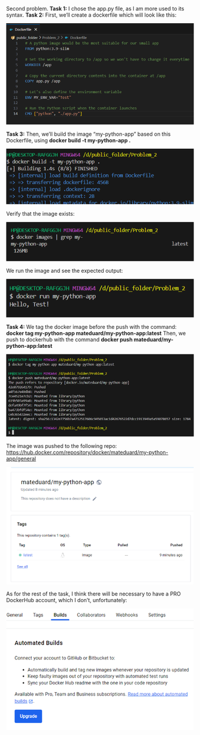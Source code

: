 Second problem.
**Task 1:**
I chose the app.py file, as I am more used to its syntax.
**Task 2:**
First, we’ll create a dockerfile which will look like this:

![](./screenshots2/image1.png)

**Task 3:**
Then, we’ll build the image “my-python-app” based on this Dockerfile, using 
**docker build -t my-python-app .**

![](./screenshots2/image2.png)

Verify that the image exists:

![](./screenshots2/image3.png)

We run the image and see the expected output:

![](./screenshots2/image4.png)

**Task 4:**
We tag the docker image before the push with the command: 
**docker tag my-python-app mateduard/my-python-app:latest**
Then, we push to dockerhub with the command **docker push mateduard/my-python-app:latest**

![](./screenshots2/image5.png)

The image was pushed to the following repo:
https://hub.docker.com/repository/docker/mateduard/my-python-app/general

![](./screenshots2/image6.png)

As for the rest of the task, I think there will be necessary to have a PRO DockerHub account, which I don’t, unfortunately:

![](./screenshots2/image7.png)